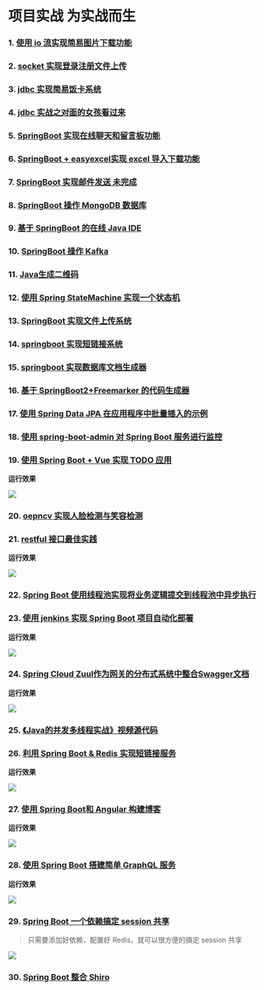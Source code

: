 # 项目实战 为实战而生

### 1. [使用 io 流实现简易图片下载功能](/io-download-picture/)


### 2. [socket 实现登录注册文件上传](/socket-study)


### 3. [jdbc 实现简易饭卡系统](/jdbc-easy-meal-card-system)


### 4. [jdbc 实战之对面的女孩看过来](/jdbc-girl)


### 5. [SpringBoot 实现在线聊天和留言板功能](/spring-boot-message-board)


### 6. [SpringBoot + easyexcel实现 excel 导入下载功能](/spring-boot-easy-excel-demo)


### 7. [SpringBoot 实现邮件发送 未完成](/spring-boot-mail)


### 8. [SpringBoot 操作 MongoDB 数据库](/spring-boot-mongodb)


### 9. [基于 SpringBoot 的在线 Java IDE](/spring-boot-online-executor)


### 10. [SpringBoot 操作 Kafka](/kafka-example-imooc)


### 11. [Java生成二维码](/qrcode-img-svg)


### 12. [使用 Spring StateMachine 实现一个状态机](/spring-boot-statemachine)


### 13. [SpringBoot 实现文件上传系统](/springboot-file-uploader)


### 14. [springboot 实现短链接系统](https://github.com/hacker-and-painter/springboot-short-url)


### 15. [springboot 实现数据库文档生成器](https://github.com/hacker-and-painter/database-doc-generator)


### 16. [基于 SpringBoot2+Freemarker 的代码生成器](https://github.com/hacker-and-painter/spring-boot-code-generator)


### 17. [使用 Spring Data JPA 在应用程序中批量插入的示例](https://github.com/hacker-and-painter/springboot-jpa-batch-insert)


### 18. [使用 spring-boot-admin 对 Spring Boot 服务进行监控](https://github.com/hacker-and-painter/springboot-admin)


### 19. [使用 Spring Boot + Vue 实现 TODO 应用](https://github.com/hacker-and-painter/springboot-statemachine)

**运行效果**

![](https://raw.githubusercontent.com/gaohanghang/images/master/img20190611010142.png)

### 20. [oepncv 实现人脸检测与笑容检测](https://github.com/hacker-and-painter/opencv)


### 21. [restful 接口最佳实践](https://github.com/hacker-and-painter/spring-data-rest)

**运行效果**

![](https://raw.githubusercontent.com/gaohanghang/images/master/img20190530203732.png)

### 22. [Spring Boot 使用线程池实现将业务逻辑提交到线程池中异步执行](https://github.com/hacker-and-painter/spring-boot-threadpool)


### 23. [使用 jenkins 实现 Spring Boot 项目自动化部署](https://github.com/gaohanghang/springboot-jenkins)

**运行效果**

![](https://raw.githubusercontent.com/gaohanghang/images/master/img20190804000548.png)

### 24. [Spring Cloud Zuul作为网关的分布式系统中整合Swagger文档](https://github.com/gaohanghang/spring-boot-swagger-distributed-demo)


**运行效果**

![](https://raw.githubusercontent.com/gaohanghang/images/master/img20190728171306.png)

### 25. [《Java的并发多线程实战》视频源代码](https://github.com/gaohanghang/Java-Concurrency-Multithreading-in-Practice)


### 26. [利用 Spring Boot & Redis 实现短链接服务](https://github.com/gaohanghang/spring-boot-sample-url-shortener)

**运行效果**

![](https://raw.githubusercontent.com/gaohanghang/images/master/img20190904001549.png)

### 27. [使用 Spring Boot和 Angular 构建博客](https://github.com/gaohanghang/spring-ng-blog)

**运行效果**

![](https://raw.githubusercontent.com/gaohanghang/images/master/img20190831185759.png)

### 28. [使用 Spring Boot 搭建简单 GraphQL 服务](https://github.com/gaohanghang/springboot-graphql)

**运行效果**

![](https://raw.githubusercontent.com/gaohanghang/images/master/img20190901180443.png)

### 29. [Spring Boot 一个依赖搞定 session 共享](https://github.com/hacker-and-painter/spring-boot-session)

> 只需要添加好依赖，配置好 Redis，就可以很方便的搞定 session 共享

![](https://raw.githubusercontent.com/gaohanghang/images/master/img20190615212240.png)



### 30. [Spring Boot 整合 Shiro ](https://segmentfault.com/a/1190000019440231)
